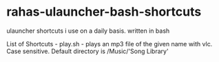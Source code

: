 # rahas-ulauncher-bash-shortcuts
ulauncher shortcuts i use on a daily basis. written in bash

List of Shortcuts - 
play.sh - plays an mp3 file of the given name with vlc. Case sensitive. Default directory is /Music/'Song Library'
